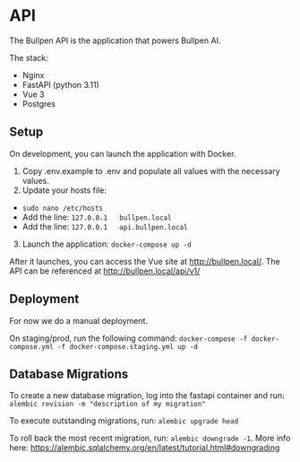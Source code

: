 # API

The Bullpen API is the application that powers Bullpen AI.

The stack:
 - Nginx
 - FastAPI (python 3.11)
 - Vue 3
 - Postgres

## Setup

On development, you can launch the application with Docker.

1. Copy .env.example to .env and populate all values with the necessary values.
2. Update your hosts file:
  - `sudo nano /etc/hosts`
  - Add the line: `127.0.0.1   bullpen.local`
  - Add the line: `127.0.0.1   api.bullpen.local`
3. Launch the application: `docker-compose up -d`

After it launches, you can access the Vue site at http://bullpen.local/. The API can be referenced at http://bullpen.local/api/v1/

## Deployment

For now we do a manual deployment.

On staging/prod, run the following command: `docker-compose -f docker-compose.yml -f docker-compose.staging.yml up -d`

## Database Migrations

To create a new database migration, log into the fastapi container and run: `alembic revision -m "description of my migration"`

To execute outstanding migrations, run: `alembic upgrade head`

To roll back the most recent migration, run: `alembic downgrade -1`. More info here: https://alembic.sqlalchemy.org/en/latest/tutorial.html#downgrading